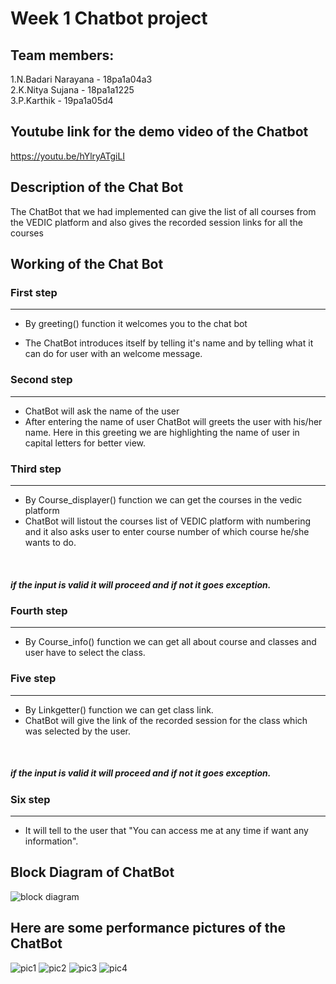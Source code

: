 # Week 1 Chatbot project


## Team members:
1.N.Badari Narayana - 18pa1a04a3<br/>
2.K.Nitya Sujana - 18pa1a1225<br/>
3.P.Karthik - 19pa1a05d4

## Youtube link for the demo video of the Chatbot
https://youtu.be/hYlryATgiLI


## Description of the Chat Bot
The ChatBot that we had implemented can give the list of all courses from the VEDIC platform and also gives the recorded session links for all the courses

## Working of the Chat Bot
### First step
---
* By greeting() function it welcomes you to the chat bot<br/>

* The ChatBot introduces itself by telling it's name and by telling what it can do for user with an welcome message.

### Second step
---
* ChatBot will ask the name of the user<br/>
* After entering the name of user ChatBot will greets the user with his/her name. Here in this greeting we are highlighting the name of user in capital letters for better view.

### Third step
---
* By Course_displayer() function we can get the courses in the vedic platform<br/>
 * ChatBot will listout the courses list of VEDIC platform with numbering and it also asks user to enter course number of which course he/she wants to do.
<br/>
 
##### if the input is valid it will proceed and if not it goes exception.

### Fourth step
---
* By Course_info() function we can get all about course and classes and user have to select the class.

### Five step
---
* By Linkgetter() function we can get class link.<br/> 
* ChatBot will give the link of the recorded session for the class which was selected by the user.
<br/>

##### if the input is valid it will proceed and if not it goes exception.

### Six step
---
* It will tell to the user that "You can access me at any time if want any information".

## Block Diagram of ChatBot
![block diagram](https://user-images.githubusercontent.com/72606000/96373170-4c676100-1188-11eb-9f06-a684a707ef7a.jpg)

## Here are some performance pictures of the ChatBot
![pic1](https://user-images.githubusercontent.com/72606000/96372951-1bd2f780-1187-11eb-9a68-bcd4cac4bd81.jpg)
![pic2](https://user-images.githubusercontent.com/72606000/96373019-7ff5bb80-1187-11eb-8d87-05e1767e0b4b.jpg)
![pic3](https://user-images.githubusercontent.com/72606000/96373022-85530600-1187-11eb-80f4-1732064f59cd.jpg)
![pic4](https://user-images.githubusercontent.com/72606000/96373024-897f2380-1187-11eb-9e88-b0a2dbba0d44.jpg)








